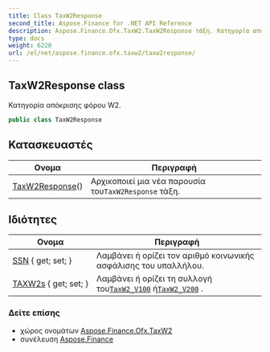 ```yaml
---
title: Class TaxW2Response
second_title: Aspose.Finance for .NET API Reference
description: Aspose.Finance.Ofx.TaxW2.TaxW2Response τάξη. Κατηγορία απόκρισης φόρου W2.
type: docs
weight: 6220
url: /el/net/aspose.finance.ofx.taxw2/taxw2response/
---
```

## TaxW2Response class

Κατηγορία απόκρισης φόρου W2.

```csharp
public class TaxW2Response
```

## Κατασκευαστές

| Ονομα | Περιγραφή |
| --- | --- |
| [TaxW2Response](taxw2response/)() | Αρχικοποιεί μια νέα παρουσία του`TaxW2Response` τάξη. |

## Ιδιότητες

| Ονομα | Περιγραφή |
| --- | --- |
| [SSN](../../aspose.finance.ofx.taxw2/taxw2response/ssn/) { get; set; } | Λαμβάνει ή ορίζει τον αριθμό κοινωνικής ασφάλισης του υπαλλήλου. |
| [TAXW2s](../../aspose.finance.ofx.taxw2/taxw2response/taxw2s/) { get; set; } | Λαμβάνει ή ορίζει τη συλλογή του[`TaxW2_V100`](../taxw2_v100/) ή[`TaxW2_V200`](../taxw2_v200/) . |

### Δείτε επίσης

* χώρος ονομάτων [Aspose.Finance.Ofx.TaxW2](../../aspose.finance.ofx.taxw2/)
* συνέλευση [Aspose.Finance](../../)


